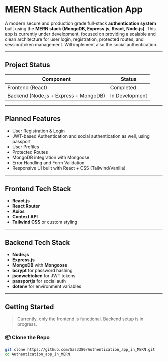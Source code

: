 # MERN Stack Authentication App

A modern secure and production grade full-stack **authentication system** built using the **MERN stack (MongoDB, Express.js, React, Node.js)**. This app is currently under development, focused on providing a scalable and clean architecture for user login, registration, protected routes, and session/token management. Will implement also the social authentication. 

---

## Project Status

| Component | Status        |
|-----------|---------------|
| Frontend (React) | Completed     |
| Backend (Node.js + Express + MongoDB) | In Development |

---

## Planned Features

-  User Registration & Login  
-  JWT-based Authentication and social authentication as well, using passport
-  User Profiles  
-  Protected Routes  
-  MongoDB integration with Mongoose  
-  Error Handling and Form Validation  
-  Responsive UI built with React + CSS (Tailwind/Vanilla)

---

## Frontend Tech Stack

- **React.js**
- **React Router**
- **Axios**
- **Context API** 
- **Tailwind CSS** or custom styling

---

## Backend Tech Stack

- **Node.js**
- **Express.js**
- **MongoDB** with **Mongoose**
- **bcrypt** for password hashing
- **jsonwebtoken** for JWT tokens
- **passportjs** for social auth
- **dotenv** for environment variables

---

## Getting Started

> Currently, only the frontend is functional. Backend setup is in progress.

### 📦 Clone the Repo

```bash
git clone https://github.com/Sas3380/Authentication_app_in_MERN.git
cd Authentication_app_in_MERN

